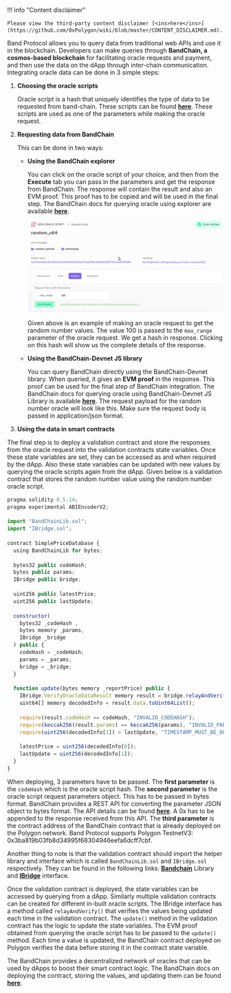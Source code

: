 !!! info "Content disclaimer"

    Please view the third-party content disclaimer [<ins>here</ins>](https://github.com/0xPolygon/wiki/blob/master/CONTENT_DISCLAIMER.md).

Band Protocol allows you to query data from traditional web APIs and use it in the blockchain. Developers can make queries through **BandChain, a cosmos-based blockchain** for facilitating oracle requests and payment, and then use the data on the dApp through inter-chain communication. Integrating oracle data can be done in 3 simple steps:

1. **Choosing the oracle scripts**

    Oracle script is a hash that uniquely identifies the type of data to be requested from band-chain. These scripts can be found [**here**](https://guanyu-devnet.cosmoscan.io/oracle-scripts). These scripts are used as one of the parameters while making the oracle request.

2. **Requesting data from BandChain**

    This can be done in two ways:

    - **Using the BandChain explorer**

        You can click on the oracle script of your choice, and then from the **Execute** tab you can pass in the parameters and get the response from BandChain. The response will contain the result and also an EVM proof. This proof has to be copied and will be used in the final step. The BandChain docs for querying oracle using explorer are available [**here**](https://docs.bandchain.org/dapp-developers/requesting-data-from-bandchain/requesting-data-via-explorer).

        ![img](../../img/tools/oracles/bandchain/executeoracle.png)

        Given above is an example of making an oracle request to get the random number values. The value 100 is passed to the `max_range` parameter of the oracle request. We get a hash in response. Clicking on this hash will show us the complete details of the response.

    - **Using the BandChain-Devnet JS library**

        You can query BandChain directly using the BandChain-Devnet library. When queried, it gives an **EVM proof** in the response. This proof can be used for the final step of BandChain integration. The BandChain docs for querying oracle using BandChain-Devnet JS Library is available [**here**](https://docs.bandchain.org/dapp-developers/requesting-data-from-bandchain/requesting-data-via-js-library). The request payload for the random number oracle will look like this. Make sure the request body is passed in application/json format.

3. **Using the data in smart contracts**

  The final step is to deploy a validation contract and store the responses from the oracle request into the validation contracts state variables. Once these state variables are set, they can be accessed as and when required by the dApp. Also these state variables can be updated with new values by querying the oracle scripts again from the dApp. Given below is a validation contract that stores the random number value using the random number oracle script.

  ```jsx
  pragma solidity 0.5.14;
  pragma experimental ABIEncoderV2;

  import "BandChainLib.sol";
  import "IBridge.sol";

  contract SimplePriceDatabase {
    using BandChainLib for bytes;

    bytes32 public codeHash;
    bytes public params;
    IBridge public bridge;

    uint256 public latestPrice;
    uint256 public lastUpdate;

    constructor(
      bytes32 _codeHash ,
      bytes memory _params,
      IBridge _bridge
    ) public {
      codeHash = _codeHash;
      params = _params;
      bridge = _bridge;
    }

    function update(bytes memory _reportPrice) public {
      IBridge.VerifyOracleDataResult memory result = bridge.relayAndVerify(_reportPrice);
      uint64[] memory decodedInfo = result.data.toUint64List();

      require(result.codeHash == codeHash, "INVALID_CODEHASH");
      require(keccak256(result.params) == keccak256(params), "INVALID_PARAMS");
      require(uint256(decodedInfo[1]) > lastUpdate, "TIMESTAMP_MUST_BE_OLDER_THAN_THE_LAST_UPDATE");

      latestPrice = uint256(decodedInfo[0]);
      lastUpdate = uint256(decodedInfo[1]);
    }
  }
  ```

  When deploying, 3 parameters have to be passed. The **first parameter** is the `codeHash` which is the oracle script hash. The **second parameter** is the oracle script request parameters object. This has to be passed in bytes format. BandChain provides a REST API for converting the parameter JSON object to bytes format. The API details can be found [**here**](https://docs.bandchain.org/references/encoding-params). A 0x has to be appended to the response received from this API. The **third parameter** is the contract address of the BandChain contract that is already deployed on the Polygon network. Band Protocol supports Polygon TestnetV3: 0x3ba819b03fb8d34995f68304946eefa6dcff7cbf.

  Another thing to note is that the validation contract should import the helper library and interface which is called `BandChainLib.sol` and `IBridge.sol` respectively. They can be found in the following links: [**Bandchain**](https://docs.bandchain.org/references/bandchainlib-library) Library and [**IBridge**](https://docs.bandchain.org/references/ibridge-interface) interface.

  Once the validation contract is deployed, the state variables can be accessed by querying from a dApp. Similarly multiple validation contracts can be created for different in-built oracle scripts. The IBridge interface has a method called `relayAndVerify()` that verifies the values being updated each time in the validation contract. The `update()` method in the validation contract has the logic to update the state variables. The EVM proof obtained from querying the oracle script has to be passed to the `update()` method. Each time a value is updated, the BandChain contract deployed on Polygon verifies the data before storing it in the contract state variable.

  The BandChain provides a decentralized network of oracles that can be used by dApps to boost their smart contract logic. The BandChain docs on deploying the contract, storing the values, and updating them can be found [**here**](https://docs.bandchain.org/dapp-developers/requesting-data-from-bandchain/requesting-data-via-js-library).

